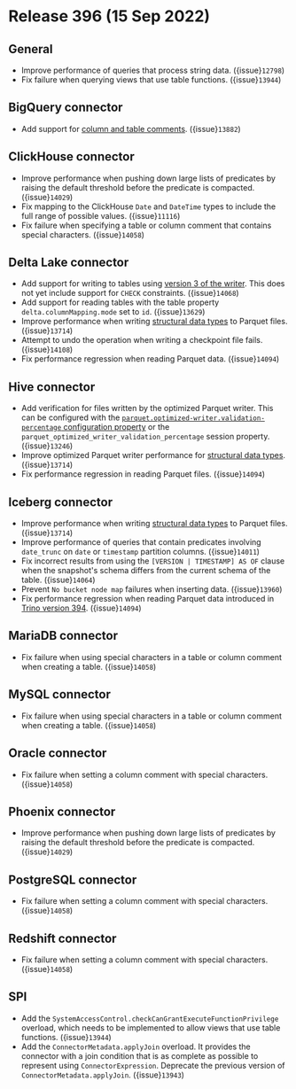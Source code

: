 # Release 396 (15 Sep 2022)

## General

* Improve performance of queries that process string data. ({issue}`12798`)
* Fix failure when querying views that use table functions.  ({issue}`13944`)

## BigQuery connector

* Add support for [column and table comments](/sql/comment). ({issue}`13882`)

## ClickHouse connector

* Improve performance when pushing down large lists of predicates by raising
  the default threshold before the predicate is compacted. ({issue}`14029`)
* Fix mapping to the ClickHouse `Date` and `DateTime` types to include the full
  range of possible values. ({issue}`11116`)
* Fix failure when specifying a table or column comment that contains special
  characters. ({issue}`14058`)

## Delta Lake connector

* Add support for writing to tables using [version 3 of the
  writer](https://docs.delta.io/latest/versioning.html#features-by-protocol-version).
  This does not yet include support for `CHECK` constraints. ({issue}`14068`)
* Add support for reading tables with the table property
  `delta.columnMapping.mode` set to `id`. ({issue}`13629`)
* Improve performance when writing
  [structural data types](structural-data-types) to Parquet files. ({issue}`13714`)
* Attempt to undo the operation when writing a checkpoint file fails. ({issue}`14108`)
* Fix performance regression when reading Parquet data. ({issue}`14094`)

## Hive connector

* Add verification for files written by the optimized Parquet writer. This can
  be configured with the [`parquet.optimized-writer.validation-percentage`
  configuration property](hive-parquet-configuration) or the
  `parquet_optimized_writer_validation_percentage` session property. ({issue}`13246`)
* Improve optimized Parquet writer performance for
  [structural data types](structural-data-types). ({issue}`13714`)
* Fix performance regression in reading Parquet files. ({issue}`14094`)

## Iceberg connector

* Improve performance when writing
  [structural data types](structural-data-types) to Parquet files. ({issue}`13714`)
* Improve performance of queries that contain predicates involving `date_trunc`
  on `date` or `timestamp` partition columns. ({issue}`14011`)
* Fix incorrect results from using the `[VERSION | TIMESTAMP] AS OF` clause when
  the snapshot's schema differs from the current schema of the table. ({issue}`14064`)
* Prevent `No bucket node map` failures when inserting data. ({issue}`13960`)
* Fix performance regression when reading Parquet data introduced in
  [Trino version 394](release-394.md). ({issue}`14094`)

## MariaDB connector

* Fix failure when using special characters in a table or column comment when
  creating a table. ({issue}`14058`)

## MySQL connector

* Fix failure when using special characters in a table or column comment when
  creating a table. ({issue}`14058`)

## Oracle connector

* Fix failure when setting a column comment with special characters. ({issue}`14058`)

## Phoenix connector

* Improve performance when pushing down large lists of predicates by raising
  the default threshold before the predicate is compacted. ({issue}`14029`)

## PostgreSQL connector

* Fix failure when setting a column comment with special characters. ({issue}`14058`)

## Redshift connector

* Fix failure when setting a column comment with special characters. ({issue}`14058`)

## SPI

* Add the `SystemAccessControl.checkCanGrantExecuteFunctionPrivilege` overload,
  which needs to be implemented to allow views that use table functions. ({issue}`13944`)
* Add the `ConnectorMetadata.applyJoin` overload. It provides the connector
  with a join condition that is as complete as possible to represent using
  `ConnectorExpression`. Deprecate the previous version of 
  `ConnectorMetadata.applyJoin`. ({issue}`13943`)
